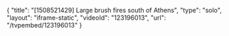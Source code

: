 {
    "title": "[1508521429] Large brush fires south of Athens",
    "type": "solo",
    "layout": "iframe-static",
    "videoId": "123196013",
    "url": "\/tvpembed\/123196013"
}